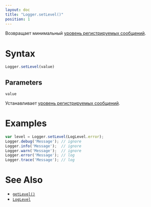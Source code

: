 ```yaml
---
layout: doc
title: "Logger.setLevel()"
position: 1
---
```


Возвращает минимальный [уровень регистрируемых сообщений](../LogLevel/).

# Syntax

```js
Logger.setLevel(value)
```

## Parameters

`value`

Устанавливает [уровень регистрируемых сообщений](../LogLevel/).

# Examples

```js
var level = Logger.setLevel(LogLevel.error);
Logger.debug('Message'); // ignore
Logger.info('Message');  // ignore
Logger.warn('Message');  // ignore
Logger.error('Message'); // log
Logger.trace('Message'); // log
```

# See Also

* [`getLevel()`](../Logger.getLevel/)
* [`LogLevel`](../LogLevel/)
